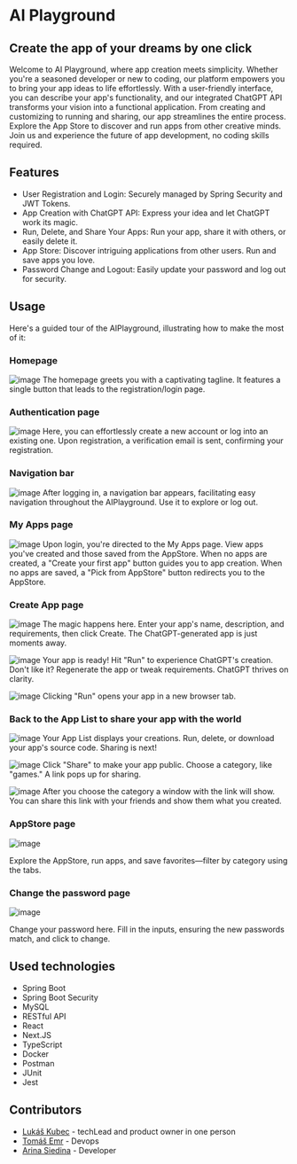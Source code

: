# AI Playground
## Create the app of your dreams by one click

Welcome to AI Playground, where app creation meets simplicity. Whether you're a seasoned developer or new to coding, our platform empowers you to bring your app ideas to life effortlessly. With a user-friendly interface, you can describe your app's functionality, and our integrated ChatGPT API transforms your vision into a functional application. From creating and customizing to running and sharing, our app streamlines the entire process. Explore the App Store to discover and run apps from other creative minds. Join us and experience the future of app development, no coding skills required.

## Features

- User Registration and Login: Securely managed by Spring Security and JWT Tokens.
- App Creation with ChatGPT API: Express your idea and let ChatGPT work its magic.
- Run, Delete, and Share Your Apps: Run your app, share it with others, or easily delete it.
- App Store: Discover intriguing applications from other users. Run and save apps you love.
- Password Change and Logout: Easily update your password and log out for security.


## Usage
Here's a guided tour of the AIPlayground, illustrating how to make the most of it:

### Homepage
![image](https://github.com/OrynaSiedina/AIplayground/assets/146128335/e5079fa7-2ccc-4cf1-8e70-773951c97078)
The homepage greets you with a captivating tagline. It features a single button that leads to the registration/login page.

### Authentication page
![image](https://github.com/OrynaSiedina/AIplayground/assets/146128335/f6ce4ec0-7f11-498d-89e9-a9256dc4aa1c)
Here, you can effortlessly create a new account or log into an existing one. Upon registration, a verification email is sent, confirming your registration.

### Navigation bar
![image](https://github.com/OrynaSiedina/AIplayground/assets/146128335/f1116adb-7466-401b-9ca6-cde9edc0452a)
After logging in, a navigation bar appears, facilitating easy navigation throughout the AIPlayground. Use it to explore or log out.

### My Apps page
![image](https://github.com/OrynaSiedina/AIplayground/assets/146128335/7db60f38-c7f8-4a53-8f9f-59d112ac634f)
Upon login, you're directed to the My Apps page. View apps you've created and those saved from the AppStore. When no apps are created, a "Create your first app" button guides you to app creation. When no apps are saved, a "Pick from AppStore" button redirects you to the AppStore.

### Create App page
![image](https://github.com/OrynaSiedina/AIplayground/assets/146128335/faf9bb45-a709-4231-b326-dfd6857920e7)
The magic happens here. Enter your app's name, description, and requirements, then click Create. The ChatGPT-generated app is just moments away.

![image](https://github.com/OrynaSiedina/AIplayground/assets/146128335/77602f16-c8bf-46a8-afb5-7d69293dcc1b)
Your app is ready! Hit "Run" to experience ChatGPT's creation. Don't like it? Regenerate the app or tweak requirements. ChatGPT thrives on clarity.

![image](https://github.com/OrynaSiedina/AIplayground/assets/146128335/ff4384d4-b58f-461b-88be-973a02992787)
Clicking "Run" opens your app in a new browser tab.

### Back to the App List to share your app with the world

![image](https://github.com/OrynaSiedina/AIplayground/assets/146128335/14a9af67-b119-42d5-b591-00404412aab3)
Your App List displays your creations. Run, delete, or download your app's source code. Sharing is next!

![image](https://github.com/OrynaSiedina/AIplayground/assets/146128335/048a194b-3ca0-48fc-9d15-138492ac30b6)
Click "Share" to make your app public. Choose a category, like "games." A link pops up for sharing.

![image](https://github.com/OrynaSiedina/AIplayground/assets/146128335/052ec5ff-686a-4ccd-8e6e-5acca4666ef8)
After you choose the category a window with the link will show. You can share this link with your friends and show them what you created.

### AppStore page
![image](https://github.com/OrynaSiedina/AIplayground/assets/146128335/4680f233-cfe4-4925-b3c9-ca5dac86a683)

Explore the AppStore, run apps, and save favorites—filter by category using the tabs.

### Change the password page
![image](https://github.com/OrynaSiedina/AIplayground/assets/146128335/00271ca7-197c-470a-897c-9f284890ced1)

Change your password here. Fill in the inputs, ensuring the new passwords match, and click to change.

## Used technologies
- Spring Boot
- Spring Boot Security
- MySQL
- RESTful API
- React
- Next.JS
- TypeScript
- Docker
- Postman
- JUnit
- Jest


## Contributors
- [Lukáš Kubec](https://www.linkedin.com/in/lukas-kubec/) - techLead and product owner in one person
- [Tomáš Emr](https://www.linkedin.com/in/tom%C3%A1%C5%A1-emr-8q5w2e0/) - Devops
- [Arina Siedina](https://www.linkedin.com/in/siedina-oryna-43a539286/) - Developer








